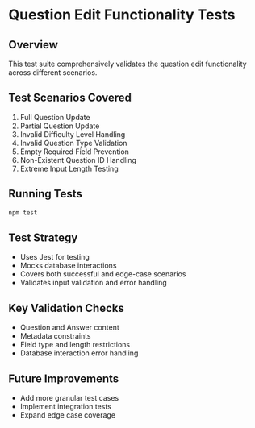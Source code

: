 # Question Edit Functionality Tests

## Overview
This test suite comprehensively validates the question edit functionality across different scenarios.

## Test Scenarios Covered
1. Full Question Update
2. Partial Question Update
3. Invalid Difficulty Level Handling
4. Invalid Question Type Validation
5. Empty Required Field Prevention
6. Non-Existent Question ID Handling
7. Extreme Input Length Testing

## Running Tests
```bash
npm test
```

## Test Strategy
- Uses Jest for testing
- Mocks database interactions
- Covers both successful and edge-case scenarios
- Validates input validation and error handling

## Key Validation Checks
- Question and Answer content
- Metadata constraints
- Field type and length restrictions
- Database interaction error handling

## Future Improvements
- Add more granular test cases
- Implement integration tests
- Expand edge case coverage

